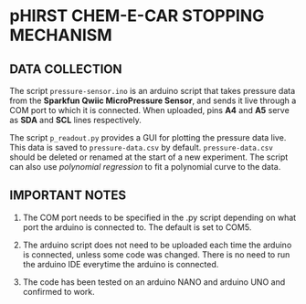 # pHIRST CHEM-E-CAR STOPPING MECHANISM 
## DATA COLLECTION

The script `pressure-sensor.ino` is an arduino script that takes pressure data from the **Sparkfun Qwiic MicroPressure Sensor**, and sends it live through a COM port to which it is connected. When uploaded, pins **A4** and **A5** serve as **SDA** and **SCL** lines respectively.

The script `p_readout.py` provides a GUI for plotting the pressure data live. This data is saved to `pressure-data.csv` by default. `pressure-data.csv` should be deleted or renamed at the start of a new experiment. The script can also use _polynomial regression_ to fit a polynomial curve to the data.

## IMPORTANT NOTES

1) The COM port needs to be specified in the .py script depending on what port the arduino is connected to. The default is set to COM5.

2) The arduino script does not need to be uploaded each time the arduino is connected, unless some code was changed. There is no need to run the arduino IDE everytime the arduino is connected.

3) The code has been tested on an arduino NANO and arduino UNO and confirmed to work.
